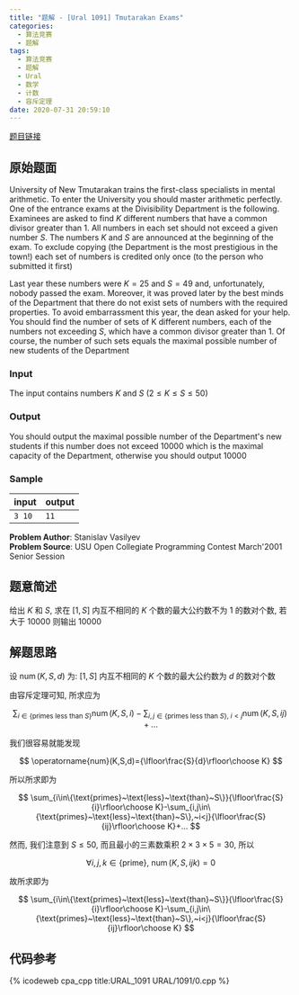 ```yaml
---
title: "题解 - [Ural 1091] Tmutarakan Exams"
categories:
  - 算法竞赛
  - 题解
tags:
  - 算法竞赛
  - 题解
  - Ural
  - 数学
  - 计数
  - 容斥定理
date: 2020-07-31 20:59:10
---
```


[题目链接](https://vjudge.net/problem/URAL-1091/origin)

<!-- more -->

## 原始题面

University of New Tmutarakan trains the first-class specialists in mental arithmetic. To enter the University you should master arithmetic perfectly. One of the entrance exams at the Divisibility Department is the following. Examinees are asked to find $K$ different numbers that have a common divisor greater than $1$. All numbers in each set should not exceed a given number $S$. The numbers $K$ and $S$ are announced at the beginning of the exam. To exclude copying (the Department is the most prestigious in the town!) each set of numbers is credited only once (to the person who submitted it first)

Last year these numbers were $K=25$ and $S=49$ and, unfortunately, nobody passed the exam. Moreover, it was proved later by the best minds of the Department that there do not exist sets of numbers with the required properties. To avoid embarrassment this year, the dean asked for your help. You should find the number of sets of K different numbers, each of the numbers not exceeding $S$, which have a common divisor greater than $1$. Of course, the number of such sets equals the maximal possible number of new students of the Department

### Input

The input contains numbers $K$ and $S$ ($2 ≤ K ≤ S ≤ 50$)

### Output

You should output the maximal possible number of the Department's new students if this number does not exceed $10000$ which is the maximal capacity of the Department, otherwise you should output $10000$

### Sample

| input  | output |
| ------ | ------ |
| `3 10` | `11`   |

**Problem Author**: Stanislav Vasilyev  
**Problem Source**: USU Open Collegiate Programming Contest March'2001 Senior Session

## 题意简述

给出 $K$ 和 $S$, 求在 $[1,S]$ 内互不相同的 $K$ 个数的最大公约数不为 $1$ 的数对个数, 若大于 $10000$ 则输出 $10000$

## 解题思路

设 $\operatorname{num}(K,S,d)$ 为: $[1,S]$ 内互不相同的 $K$ 个数的最大公约数为 $d$ 的数对个数

由容斥定理可知, 所求应为

$$
\sum_{i\in\{\text{primes}~\text{less}~\text{than}~S\}}\operatorname{num}(K,S,i)-\sum_{i,j\in\{\text{primes}~\text{less}~\text{than}~S\},~i<j}\operatorname{num}(K,S,ij)+...
$$

我们很容易就能发现

$$
\operatorname{num}(K,S,d)={\lfloor\frac{S}{d}\rfloor\choose K}
$$

所以所求即为

$$
\sum_{i\in\{\text{primes}~\text{less}~\text{than}~S\}}{\lfloor\frac{S}{i}\rfloor\choose K}-\sum_{i,j\in\{\text{primes}~\text{less}~\text{than}~S\},~i<j}{\lfloor\frac{S}{ij}\rfloor\choose K}+...
$$

然而, 我们注意到 $S\leqslant 50$, 而且最小的三素数乘积 $2\times 3\times 5=30$, 所以

$$
\forall i,j,k\in\{\text{prime}\},~\operatorname{num}(K,S,ijk)=0
$$

故所求即为

$$
\sum_{i\in\{\text{primes}~\text{less}~\text{than}~S\}}{\lfloor\frac{S}{i}\rfloor\choose K}-\sum_{i,j\in\{\text{primes}~\text{less}~\text{than}~S\},~i<j}{\lfloor\frac{S}{ij}\rfloor\choose K}
$$

## 代码参考

{% icodeweb cpa_cpp title:URAL_1091 URAL/1091/0.cpp %}
